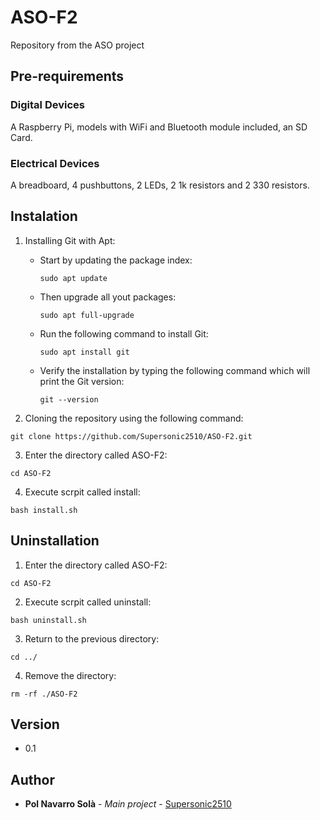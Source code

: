 # ASO-F2
Repository from the ASO project

## Pre-requirements

### Digital Devices

A Raspberry Pi, models with WiFi and Bluetooth module included, an SD Card.

### Electrical Devices

A breadboard, 4 pushbuttons, 2 LEDs, 2 1k resistors and 2 330 resistors.

## Instalation

1. Installing Git with Apt:

   - Start by updating the package index:
     ```
     sudo apt update
     ```
   - Then upgrade all yout packages:
     ```
     sudo apt full-upgrade
     ```
   - Run the following command to install Git:
     ```
     sudo apt install git
     ```
   - Verify the installation by typing the following command which will print the Git version:
     ```
     git --version
     ```
     
2. Cloning the repository using the following command:
```
git clone https://github.com/Supersonic2510/ASO-F2.git
```
3. Enter the directory called ASO-F2:
```
cd ASO-F2
```
4. Execute scrpit called install:
```
bash install.sh
```

## Uninstallation

1. Enter the directory called ASO-F2:
```
cd ASO-F2
```

2. Execute scrpit called uninstall:
```
bash uninstall.sh
```

3. Return to the previous directory:
```
cd ../
```

4. Remove the directory:
```
rm -rf ./ASO-F2
```

## Version

* 0.1

## Author

* **Pol Navarro Solà** - *Main project* - [Supersonic2510](https://github.com/Supersonic2510)
